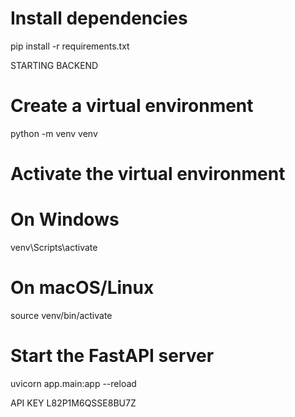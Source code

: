 # Install dependencies

pip install -r requirements.txt

STARTING BACKEND

# Create a virtual environment

python -m venv venv

# Activate the virtual environment

# On Windows

venv\Scripts\activate

# On macOS/Linux

source venv/bin/activate

# Start the FastAPI server

uvicorn app.main:app --reload

API KEY
L82P1M6QSSE8BU7Z
